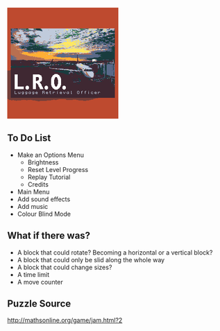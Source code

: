 ![](graphics/title.bmp)

## To Do List

+ Make an Options Menu
    + Brightness
    + Reset Level Progress
    + Replay Tutorial
    + Credits
+ Main Menu
+ Add sound effects
+ Add music
+ Colour Blind Mode

## What if there was?

+ A block that could rotate? Becoming a horizontal or a vertical block?
+ A block that could only be slid along the whole way
+ A block that could change sizes?
+ A time limit
+ A move counter

## Puzzle Source

http://mathsonline.org/game/jam.html?2

